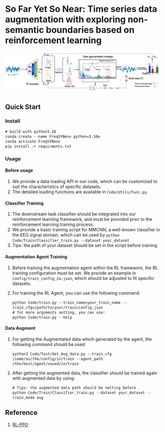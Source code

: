 # So Far Yet So Near: Time series data augmentation with exploring non-semantic boundaries based on reinforcement learning

![Alt text](Fig/FreqSYN.jpg)




## Quick Start
### Install
```
# build with python3.10
conda create --name FreqSYNenv python=3.10e
conda activate FreqSYNenv 
pip install -r requirments.txt
```


### Usage
#### Before usage
1. We provide a data loading API in our code, which can be customized to suit the characteristics of specific datasets.
2. The detailed loading functions are available in `Code/Utils/Func.py`.


#### Classifier Training
1. The downstream task classifier should be integrated into our reinforcement learning framework, and must be provided prior to the reinforcement learning training process.
2. We provide a basic training script for MMCNN, a well-known classifier in the EEG signal domain, which can be used by `python Code/Train/Classifier_train.py --dataset your_dataset`
3. Tips: the path of your dataset should be set in the script before training 


#### Augmentation Agent Training
1. Before training the augmentation agent within the RL framework, the RL training configuration must be set. We provide an example in `Config/train_config_2a.json`, which should be adjusted to fit specific datasets.

2. For training the RL Agent, you can use the following command:
    ```
    python Code/train.py --train_name=your_train_name --train_cfg=/path/to/your/train/config.json
    # for more arguments setting, you can use:
    python Code/train.py --help
    ```

#### Data Augment 
1. For getting the Augmentated data which generated by the agent, the following command should be used:
    ```
    python3 Code/Test/Get_Aug_data.py --train_cfg /same/as/the/config/in/train --agent_path /the/best/agent/saved/in/train
    ```
2. After getting the augmented data, the classifier should be trained again with augmented data by using:
    ```
    # Tips: the augmented data path should be setting before
    python Code/Train/Classifier_train.py --dataset your_dataset --train_mode aug
    ```

## Reference
1. [RL-PPO](https://github.com/Lizhi-sjtu/DRL-code-pytorch)
